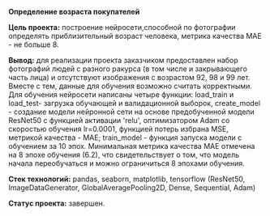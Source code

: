 ﻿
 **Определение возраста покупателей**
 
 **Цель проекта:** построение нейросети,способной по фотографии определять приблизительный возраст человека, метрика качества MAE - не больше 8.
 
 **Вывод:** для реализации проекта заказчиком предоставлен набор фотографий людей с разного ракурса (в том числе и закрывающего часть лица) и отсутствуют изображения с возрастом 92, 98 и 99 лет. Вместе с тем, данные для обучения возможно считать корректными. Для обучения нейросети написаны четыре функции: load_train и load_test- загрузка обучающей и валидационной выборок, create_model - создание модели нейронной сети на основе предобученной модели ResNet50 с функцией активации 'relu', оптимизатором Adam со скоростью обучения lr=0.0001, функцией потерь избрана MSE, метрикой качества - MAE; train_model - функция запуска модели с обучением за 10 эпох. Минимальная метрика качества MAE отмечена на 8 эпохе обучения (6.2), что свидетельствует о том, что модель начала переобучаться и можно ограничиться 8 эпохами обучения. 

**Стек технологий:** pandas, seaborn, matplotlib, tensorflow (ResNet50, ImageDataGenerator, GlobalAveragePooling2D, Dense, Sequential, Adam)

**Статус проекта:** завершен.
